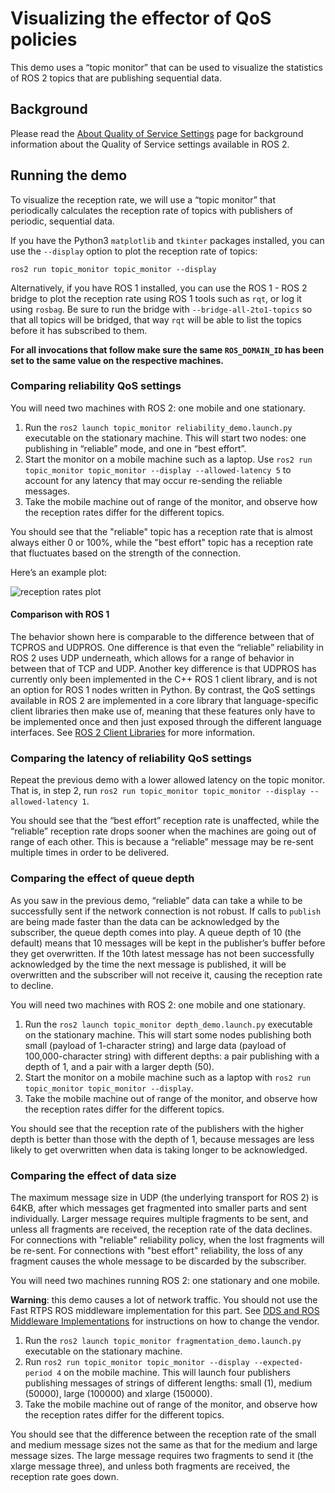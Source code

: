 # Visualizing the effector of QoS policies

This demo uses a “topic monitor” that can be used to visualize the statistics of ROS 2 topics that are publishing sequential data.

## Background
Please read the [About Quality of Service Settings](https://github.com/ros2/ros2/wiki/About-Quality-of-Service-Settings) page for background information about the Quality of Service settings available in ROS 2.

## Running the demo
To visualize the reception rate, we will use a “topic monitor” that periodically calculates the reception rate of topics with publishers of periodic, sequential data.

If you have the Python3 `matplotlib` and `tkinter` packages installed, you can use the `--display` option to plot the reception rate of topics:
```
ros2 run topic_monitor topic_monitor --display
```

Alternatively, if you have ROS 1 installed, you can use the ROS 1 - ROS 2 bridge to plot the reception rate using ROS 1 tools such as `rqt`, or log it using `rosbag`.
Be sure to run the bridge with `--bridge-all-2to1-topics` so that all topics will be bridged, that way `rqt` will be able to list the topics before it has subscribed to them.

**For all invocations that follow make sure the same `ROS_DOMAIN_ID` has been set to the same value on the respective machines.**


### Comparing reliability QoS settings
You will need two machines with ROS 2: one mobile and one stationary.

1. Run the `ros2 launch topic_monitor reliability_demo.launch.py` executable on the stationary machine.
This will start two nodes: one publishing in “reliable” mode, and one in “best effort”.
1. Start the monitor on a mobile machine such as a laptop.
Use `ros2 run topic_monitor topic_monitor --display --allowed-latency 5` to account for any latency that may occur re-sending the reliable messages.
1. Take the mobile machine out of range of the monitor, and observe how the reception rates differ for the different topics.

You should see that the "reliable" topic has a reception rate that is almost always either 0 or 100%, while the "best effort" topic has a reception rate that fluctuates based on the strength of the connection.

Here’s an example plot:

![reception rates plot](https://github.com/ros2/demos/raw/master/topic_monitor/doc/reliability_comparison.png "Sample plot of reception rates")

#### Comparison with ROS 1
The behavior shown here is comparable to the difference between that of TCPROS and UDPROS.
One difference is that even the “reliable” reliability in ROS 2 uses UDP underneath, which allows for a range of behavior in between that of TCP and UDP.
Another key difference is that UDPROS has currently only been implemented in the C++ ROS 1 client library, and is not an option for ROS 1 nodes written in Python.
By contrast, the QoS settings available in ROS 2 are implemented in a core library that language-specific client libraries then make use of, meaning that these features only have to be implemented once and then just exposed through the different language interfaces.
See [ROS 2 Client Libraries](https://index.ros.org/doc/ros2/ROS-2-Client-Libraries/) for more information.


### Comparing the latency of reliability QoS settings
Repeat the previous demo with a lower allowed latency on the topic monitor.
That is, in step 2, run `ros2 run topic_monitor topic_monitor --display --allowed-latency 1`.

You should see that the “best effort” reception rate is unaffected, while the “reliable” reception rate drops sooner when the machines are going out of range of each other.
This is because a “reliable” message may be re-sent multiple times in order to be delivered.

### Comparing the effect of queue depth
As you saw in the previous demo, “reliable” data can take a while to be successfully sent if the network connection is not robust.
If calls to `publish` are being made faster than the data can be acknowledged by the subscriber, the queue depth comes into play.
A queue depth of 10 (the default) means that 10 messages will be kept in the publisher’s buffer before they get overwritten.
If the 10th latest message has not been successfully acknowledged by the time the next message is published, it will be overwritten and the subscriber will not receive it, causing the reception rate to decline.

You will need two machines with ROS 2: one mobile and one stationary.

1. Run the `ros2 launch topic_monitor depth_demo.launch.py` executable on the stationary machine.
This will start some nodes publishing both small (payload of 1-character string) and large data (payload of 100,000-character string) with different depths: a pair publishing with a depth of 1, and a pair with a larger depth (50).
1. Start the monitor on a mobile machine such as a laptop with `ros2 run topic_monitor topic_monitor --display`.
1. Take the mobile machine out of range of the monitor, and observe how the reception rates differ for the different topics.

You should see that the reception rate of the publishers with the higher depth is better than those with the depth of 1, because messages are less likely to get overwritten when data is taking longer to be acknowledged.


### Comparing the effect of data size
The maximum message size in UDP (the underlying transport for ROS 2) is 64KB, after which messages get fragmented into smaller parts and sent individually.
Larger message requires multiple fragments to be sent, and unless all fragments are received, the reception rate of the data declines.
For connections with "reliable" reliability policy, when the lost fragments will be re-sent.
For connections with "best effort" reliability, the loss of any fragment causes the whole message to be discarded by the subscriber.

You will need two machines running ROS 2: one stationary and one mobile.

**Warning**: this demo causes a lot of network traffic.
You should not use the Fast RTPS ROS middleware implementation for this part.
See [DDS and ROS Middleware Implementations](https://index.ros.org/doc/ros2/DDS-and-ROS-middleware-implementations/) for instructions on how to change the vendor.

1. Run the `ros2 launch topic_monitor fragmentation_demo.launch.py` executable on the stationary machine.
1. Run `ros2 run topic_monitor topic_monitor --display --expected-period 4` on the mobile machine.
This will launch four publishers publishing messages of strings of different lengths: small (1), medium (50000), large (100000) and xlarge (150000).
1. Take the mobile machine out of range of the monitor, and observe how the reception rates differ for the different topics.

You should see that the difference between the reception rate of the small and medium message sizes not the same as that for the medium and large message sizes.
The large message requires two fragments to send it (the xlarge message three), and unless both fragments are received, the reception rate goes down.
